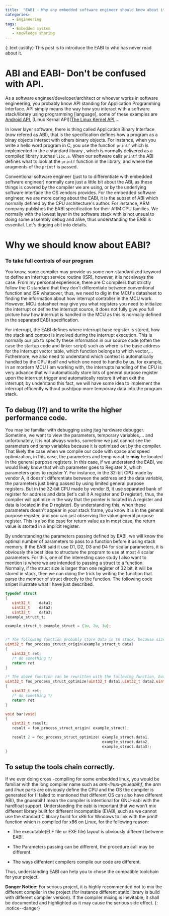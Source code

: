 ```yaml
---
title:  "EABI - Why any embedded software engineer should know about it."
categories:
   - Engineering
tags:
   - Embedded system
   - Knowledge sharing
---
```

{:.text-justify}
This post is to introduce the EABI to who has never read about it.

# ABI and EABI- Don't be confused with API.

As a software engineer/developer/architect or whoever works in software engineering, you probably know API standing for Application Programming Interface. API simply means the way how you interact with a software stack/library using programming [language], some of these examples are [Android API](https://developer.android.com/reference), [Linux Kernal API]([The Linux Kernel API](https://www.kernel.org/doc/htmldocs/kernel-api/),... 

In lower layer software, there is thing called Application Binary Interface (now refered as ABI), that is the specification defines how a program as a binay objects interact with others binary objects. For instance, when you write a hello word program in C, you use the function `printf` which is implemented in the a standard library , which is normally delivered as a compiled library suchas `libc.a`. When our software calls `printf` the ABI defines what to look at the `printf` function in the library, and where the arugments of the `printf` is passed.

Conventional software engineer (just to to differentiate with embedded software engineer) normally care just a little bit about the ABI, as these things is covered by the compiler we are using, or by the underlying software interface the OS vendors provides. For the embedded software engineer, we are more caring about the EABI, it is the subset of ABI which normally defined by the CPU architecture's author. For instance, ARM company publishes the EABI specification for their ARM CPU families.  We normally with the lowest layer in the software stack with is not unsual to doing some assembly debug and alike, thus understanding the EABI is essential. Let's digging abit into details.

# Why we should know about EABI?

### To take full controls of our program

You know, some compiler may provide us some non-standardized keyword to define an interrupt service routine (ISR), however, it is not always the case. From my personal experience, there are C compilers that strictly follow the C standard that they don't differentiate between conventional  function and ISR whatsover, thus, we need to dig in the MCU's datasheet to finding the information about how interrupt controller in the MCU work. However, MCU datasheet may give you what registers you need to initialize the interrupt or define the interrupt source, it does not fully give you full picture how how interrupt is handled in the MCU as this is normally defined in the separated EABI specification.

For interrupt, the EABI defines where interrupt base register is stored, how the stack and context is involved during the interrupt execution. This is normally our job to specify these information in our source code (often the case the startup code and linker script) such as where is the base address for the interrupt vector table, which function belongs to which vector,... Futhermore, we also need to understand which context is automatically handled by the CPU itself and which one need to handle by us, for example, in an mordern MCU I am working with, the interrupts handling of the CPU is very advance that will automatically store lots of general purpose register upon the interrupt trigger and automatically restore it when exit the interrupt; by understand this fact, we will have some idea to implement the interrupt efficently without push/pop more temporary data into the program stack.

## To debug (!?) and to write the higher performance code.

You may be familiar with debugging using jtag hardware debugger. Sometime, we want to view the parameters, temporary variables,... and unfortunately, it is not always works, sometime we just cannot see the parameters ond temp variables because it is optimized out by the compiler. That likely the case when we compile our code with space and speed optimization, in this case, the parameters and temp variable **may** be located in the general purpose registers. In this case, if we understand the EABI, we would likely know that which parameter goes to Register X, which parameters goes to register Y. For instance, in the 32-bit CPU made by vendor A, it doesn't differentiate between the address and the data variable, the parameters just being passed by using limited general purpose registers. But in the 32-bit CPU made by vendor B, it use separated bank of register for address and data (let's call it A register and D register), thus, the compiler will optimize in the way that the pointer is located in A register and data is located in the D register). By understanding this, when these parameters doesn't appear in your stack frame, you know it is in the general purpose register, and you can just observing the value general purpose register.  This is also the case for return value as in most case, the return value is storted in a implicit register.

By understanding the parameters passing defined by EABI, we will know the optimal number of parameters to pass to a function before it using stack memory. If the EABI said it use D1, D2, D3 and D4 for scalar parameters, it is obviously the best idea to structure the propram to use at most 4 scalar parameters. For this, one of the interesting case study I also want to mention is where we are intended to passing a struct to a function. Normally, if the struct size is larger than one register of 32 bit, it will be stored in stack, then we can doing the trick by writing the function that parse the member of struct directly to the function. The following code snipet illustrate what I have just described.

```c
typedef struct 
{
   uint32_t    data1;
   uint32_t    data2;
   uint32_t    data3;
}example_struct_t;

example_struct_t example_struct = {1u, 2u, 3u};


/* The following function probably store data in to stack, because size of struct is 3 words (12 bytes) */
uint32_t foo_process_struct_origin(example_struct_t data)
{
   uint32_t ret;
   /* do something */
   return ret
}

/* The above function can be rewritten with the following function, but use 3 params */
uint32_t foo_process_struct_optimize(uint32_t data1,uint32_t data2,uint32_t data3)
{
   uint32_t ret;
   /* do something */
   return ret
}

void bar(void)
{
   uint32_t result;
   result = foo_process_struct_origin( example_struct);

   result 2 = foo_process_struct_optimize( example_struct.data1,
                                           example_struct.data2,
                                           example_struct.data3);
}
```

## To setup the tools chain correctly.

If we ever doing cross -compiling for some embedded linux, you would be familiar with the long compiler name such as *arm-linux-gnueabihf*, the *arm* and *linux* parts are obviously define the CPU and the OS the compiler is generated for (I failed to mentioned that different OS can also have different ABI), the gnueabihf mean the compiler is intentional for GNU-eabi with the hardfloat support. Understanding the eabi is important that we won't mix different library built for different incompatible (E)ABI, such as we cannot use the standard C library build for x86 for Windows to link with the printf function which is compiled for x86 on Linux, for the following reason:

* The executable(ELF file or EXE file) layout is obviously different betwene EABI.

* The Parameters passing can be different, the procedure call may be different.

* The ways diffentent compilers compile our code are different.

Thus, understanding EABI can help you to chose the compatible toolchain for your project.

**Danger Notice:** For serious project, it is highly recommended not to mix the different compiler in the project (for instance different static library is build with different compiler version). If the compiler mixing is inevitable, it shall be documented and highlighted as it may cause the serious side effect.
{: .notice--danger}

